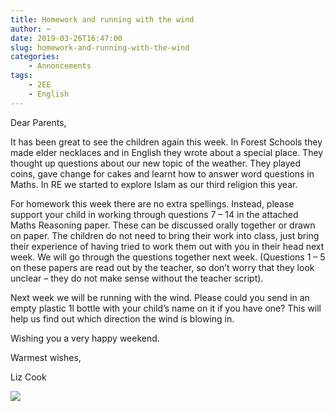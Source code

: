 ```yaml
---
title: Homework and running with the wind
author: ~
date: 2019-03-26T16:47:00
slug: homework-and-running-with-the-wind
categories:
    - Annoncements
tags:
    - 2EE
    - English
---
```



Dear Parents,

It has been great to see the children again this week. In Forest Schools they made elder necklaces and in English they wrote about a special place. They thought up questions about our new topic of the weather.  They played coins, gave change for cakes and learnt how to answer word questions in Maths. In RE we started to explore Islam as our third religion this year.

For homework this week there are no extra spellings. Instead, please support your child in working through questions 7 – 14 in the attached Maths Reasoning paper.  These can be discussed orally together or drawn on paper.  The children do not need to bring their work into class, just bring their experience of having tried to work them out with you in their head next week.  We will go through the questions together next week.  (Questions 1 – 5 on these papers are read out by the teacher, so don’t worry that they look unclear – they do not make sense without the teacher script).  

Next week we will be running with the wind.  Please could you send in an empty plastic 1l bottle with your child’s name on it if you have one?  This will help us find out which direction the wind is blowing in.

Wishing you a very happy weekend.

Warmest wishes,

Liz Cook

[![](/images/mathsPaper.png)](/images/mathsPaper.pdf)
